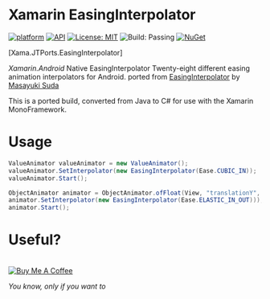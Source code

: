 
# Xamarin EasingInterpolator
[![platform](https://img.shields.io/badge/platform-Xamarin.Android-brightgreen.svg)](https://www.xamarin.com/)
[![API](https://img.shields.io/badge/API-14%2B-orange.svg?style=flat)](https://android-arsenal.com/api?level=14s)
[![License: MIT](https://img.shields.io/badge/License-MIT-blue.svg)](https://opensource.org/licenses/MIT)
![Build: Passing](https://img.shields.io/badge/Build-Passing-green.svg)
[![NuGet](https://img.shields.io/nuget/v/Xama.JTPorts.EasingInterpolator.svg?label=NuGet)](https://www.nuget.org/packages/Xama.JTPorts.EasingInterpolator)

[Xama.JTPorts.EasingInterpolator]

_Xamarin.Android_ Native EasingInterpolator Twenty-eight different easing animation interpolators for Android. ported from [EasingInterpolator](https://github.com/MasayukiSuda/EasingInterpolator) by [Masayuki Suda](https://github.com/MasayukiSuda)

This is a ported build, converted from Java to C# for use with the Xamarin MonoFramework.

# Usage

```cs
ValueAnimator valueAnimator = new ValueAnimator();
valueAnimator.SetInterpolator(new EasingInterpolator(Ease.CUBIC_IN));
valueAnimator.Start();

ObjectAnimator animator = ObjectAnimator.ofFloat(View, "translationY", 0, 300);
animator.SetInterpolator(new EasingInterpolator(Ease.ELASTIC_IN_OUT)));
animator.Start();
```

# Useful?
<br />
<a href="https://www.buymeacoffee.com/digitalsa1nt" target="_blank"><img src="https://www.buymeacoffee.com/assets/img/custom_images/purple_img.png" alt="Buy Me A Coffee" style="height: auto !important;width: auto !important;" ></a>

 _You know, only if you want to_
